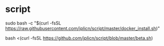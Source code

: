 # script

sudo bash -c "$(curl -fsSL https://raw.githubusercontent.com/jplicn/script/master/docker_install.sh)"

bash <(curl -fsSL https://github.com/jplicn/script/blob/master/beta.sh)
